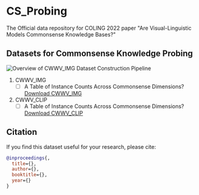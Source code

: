 # CS_Probing
The Official data repository for COLING 2022 paper "Are Visual-Linguistic Models Commonsense Knowledge Bases?"

## Datasets for Commonsense Knowledge Probing
![Overview of CWWV_IMG Dataset Construction Pipeline]()

1. CWWV_IMG
   - [ ] A Table of Instance Counts Across Commonsense Dimensions? <br />
   [Download CWWV_IMG](https://drive.google.com/uc?export=download&id=1UdwadtWGBw1qPbXw0AX4Qbx8tAnvmUKT)
2. CWWV_CLIP
   - [ ] A Table of Instance Counts Across Commonsense Dimensions? <br />
   [Download CWWV_CLIP](https://drive.google.com/uc?export=download&id=10PsP7jMrQnUNU_oI_Z29clSMXW_Yh1Qo)

## Citation
If you find this dataset useful for your research, please cite:
```bibtex
@inproceedings{,
  title={},
  author={},
  booktitle={},
  year={}
}
```
